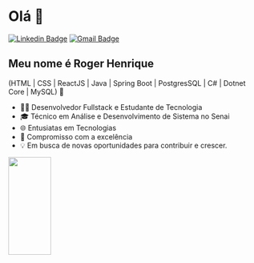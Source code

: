 
<h1>Olá 👋</h1>

[![Linkedin Badge](https://img.shields.io/badge/-LinkedIn-6633cc?style=flat-square&logo=Linkedin&logoColor=white&link=https://www.linkedin.com/in/fernanda-kipper-5958a61a9/)](https://www.linkedin.com/in/roger-henrique-958587291/)
[![Gmail Badge](https://img.shields.io/badge/-rogerhenriquediegoli@gmail.com-6633cc?style=flat-square&logo=Gmail&logoColor=white&link=mailto:rogerhenriquediegoli@gmail.com)](mailto:rogerhenriquediegoli@gmail.com)


## Meu nome é Roger Henrique
(HTML | CSS | ReactJS | Java | Spring Boot | PostgresSQL | C# | Dotnet Core | MySQL) 🚀
- 👩‍💻 Desenvolvedor Fullstack e Estudante de Tecnologia
- 🎓 Técnico em Análise e Desenvolvimento de Sistema no Senai
- 🌐 Entusiatas em Tecnologias
- 🤝 Compromisso com a excelência
- 💡  Em busca de novas oportunidades para contribuir e crescer.

<div align="left">
  
  <img width="41%" height="195px" src="https://github-readme-stats.vercel.app/api/top-langs/?username=rogerhenriquediegoli&layout=compact&hide_border=true&title_color=8f00ff&text_color=ffffff&bg_color=0d1117" />
  
 </div>


